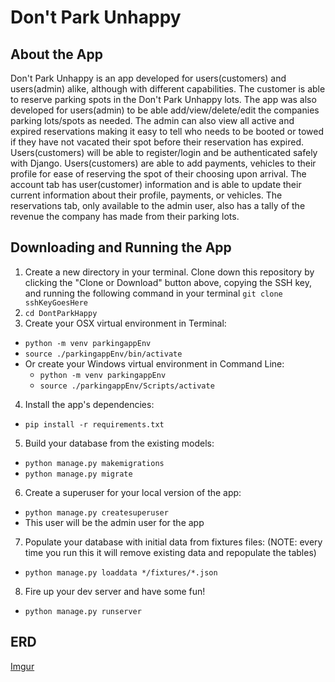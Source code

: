 # Don't Park Unhappy

## About the App

Don't Park Unhappy is an app developed for users(customers) and users(admin) alike, although with different capabilities. The customer is able to reserve parking spots in the Don't Park Unhappy lots. The app was also developed for users(admin) to be able add/view/delete/edit the companies parking lots/spots as needed. The admin can also view all active and expired reservations making it easy to tell who needs to be booted or towed if they have not vacated their spot before their reservation has expired. Users(customers) will be able to register/login and be authenticated safely with Django. Users(customers) are able to add payments, vehicles to their profile for ease of reserving the spot of their choosing upon arrival. The account tab has user(customer) information and is able to update their current information about their profile, payments, or vehicles. The reservations tab, only available to the admin user, also has a tally of the revenue the company has made from their parking lots.

## Downloading and Running the App

1. Create a new directory in your terminal. Clone down this repository by clicking the "Clone or Download" button above, copying the SSH key, and running the following command in your terminal `git clone sshKeyGoesHere`
2. `cd DontParkHappy`
3. Create your OSX virtual environment in Terminal:
- `python -m venv parkingappEnv`
- `source ./parkingappEnv/bin/activate`
- Or create your Windows virtual environment in Command Line:
    - `python -m venv parkingappEnv`
    - `source ./parkingappEnv/Scripts/activate`
4. Install the app's dependencies:
- `pip install -r requirements.txt`
5. Build your database from the existing models:
- `python manage.py makemigrations`
- `python manage.py migrate`
6. Create a superuser for your local version of the app:
- `python manage.py createsuperuser`
- This user will be the admin user for the app
7. Populate your database with initial data from fixtures files: (NOTE: every time you run this it will remove existing data and repopulate the tables)
- `python manage.py loaddata */fixtures/*.json`
8. Fire up your dev server and have some fun!
- `python manage.py runserver`

## ERD

[Imgur](https://imgur.com/7Ofx3BY)
